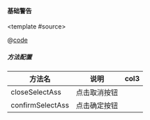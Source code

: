 #### 基础警告

<common-code-format>

  <template #source>
    <PC-ndSelectAssembly-ndSelectAssembly> </PC-ndSelectAssembly-ndSelectAssembly>
  </template>

  @[code](../.vuepress/components/PC/ndSelectAssembly/ndSelectAssembly.vue)

</common-code-format>

##### 方法配置

| 方法名                      | 说明          | col3         |
| --------------------------- | ------------- | ------------ |
| closeSelectAss     | 点击取消按钮   |      |
| confirmSelectAss    | 点击确定按钮       |      |

